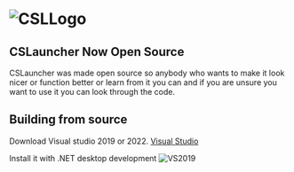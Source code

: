 # ![CSLLogo](https://user-images.githubusercontent.com/106664737/175026994-39f07f7f-4154-49ef-a81a-0b4ac23789ab.png)
## CSLauncher Now Open Source
CSLauncher was made open source so anybody who wants to make it look nicer or function better or learn from it you can and if you are unsure you want to use it you can look through the code.
## Building from source
Download Visual studio 2019 or 2022.
[Visual Studio](https://visualstudio.microsoft.com/)

Install it with .NET desktop development
![VS2019](https://user-images.githubusercontent.com/106664737/175251327-536472b6-1916-45fc-a75f-2e73ea31d4cf.PNG)

